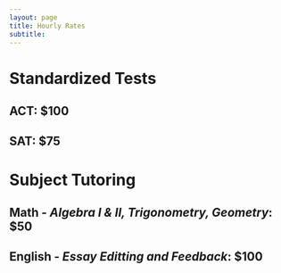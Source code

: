 ```yaml
---
layout: page
title: Hourly Rates
subtitle: 
---
```


 # Standardized Tests
 ## ACT: $100
 ## SAT: $75
 # Subject Tutoring
 ## Math - _Algebra I & II, Trigonometry, Geometry_: $50
 ## English - _Essay Editting and Feedback_: $100
 


